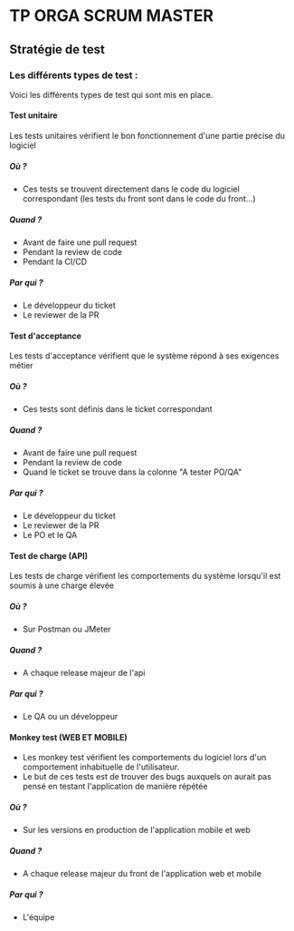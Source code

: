 # TP ORGA SCRUM MASTER

## Stratégie de test

### Les différents types de test : 
Voici les différents types de test qui sont mis en place. 

#### Test unitaire 
Les tests unitaires vérifient le bon fonctionnement d'une partie précise du logiciel

##### Où ? 
- Ces tests se trouvent directement dans le code du logiciel correspondant (les tests du front sont dans le code du front...)

##### Quand ? 
- Avant de faire une pull request 
- Pendant la review de code 
- Pendant la CI/CD

##### Par qui ? 
- Le développeur du ticket
- Le reviewer de la PR


#### Test d'acceptance
Les tests d'acceptance vérifient que le système répond à ses exigences métier

##### Où ? 
- Ces tests sont définis dans le ticket correspondant 

##### Quand ? 
- Avant de faire une pull request 
- Pendant la review de code 
- Quand le ticket se trouve dans la colonne "A tester PO/QA"

##### Par qui ? 
- Le développeur du ticket
- Le reviewer de la PR
- Le PO et le QA

#### Test de charge (API)
Les tests de charge vérifient les comportements du système lorsqu'il est soumis à une charge élevée

##### Où ? 
- Sur Postman ou JMeter

##### Quand ? 
- A chaque release majeur de l'api 

##### Par qui ? 
- Le QA ou un développeur


#### Monkey test (WEB ET MOBILE)
- Les monkey test vérifient les comportements du logiciel lors d'un comportement inhabituelle de l'utilisateur. 
- Le but de ces tests est de trouver des bugs auxquels on aurait pas pensé en testant l'application de manière répétée

##### Où ? 
- Sur les versions en production de l'application mobile et web 

##### Quand ? 
- A chaque release majeur du front de l'application web et mobile 

##### Par qui ? 
- L'équipe


